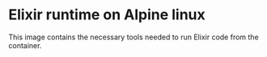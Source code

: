 # Elixir runtime on Alpine linux
This image contains the necessary tools needed to run Elixir code from the container.
